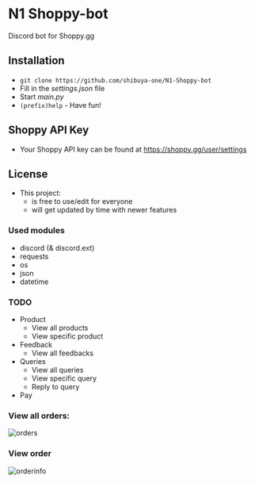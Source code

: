 # N1 Shoppy-bot
Discord bot for Shoppy.gg

## Installation
- `git clone https://github.com/shibuya-one/N1-Shoppy-bot`
- Fill in the *settings.json* file
- Start *main.py*
- `(prefix)help` - Have fun!

## Shoppy API Key
- Your Shoppy API key can be found at https://shoppy.gg/user/settings

## License
- This project:
  - is free to use/edit for everyone
  - will get updated by time with newer features

### Used modules
- discord (& discord.ext)
- requests
- os
- json
- datetime
### TODO
- Product
  - View all products
  - View specific product
- Feedback
  - View all feedbacks
- Queries
  - View all queries
  - View specific query
  - Reply to query
- Pay

### View all orders:
![orders](https://i.imgur.com/uNulnKv.png) 
### View order
![orderinfo](https://i.imgur.com/39CKDTx.png)
